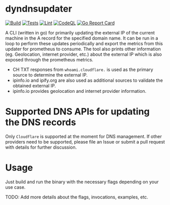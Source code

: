 # dyndnsupdater

[![Build](https://github.com/tuxgal/dyndnsupdater/actions/workflows/build.yml/badge.svg)](https://github.com/tuxgal/dyndnsupdater/actions/workflows/build.yml) [![Tests](https://github.com/tuxgal/dyndnsupdater/actions/workflows/tests.yml/badge.svg)](https://github.com/tuxgal/dyndnsupdater/actions/workflows/tests.yml) [![Lint](https://github.com/tuxgal/dyndnsupdater/actions/workflows/lint.yml/badge.svg)](https://github.com/tuxgal/dyndnsupdater/actions/workflows/lint.yml) [![CodeQL](https://github.com/tuxgal/dyndnsupdater/actions/workflows/codeql-analysis.yml/badge.svg)](https://github.com/tuxgal/dyndnsupdater/actions/workflows/codeql-analysis.yml) [![Go Report Card](https://goreportcard.com/badge/github.com/tuxgal/dyndnsupdater)](https://goreportcard.com/report/github.com/tuxgal/dyndnsupdater)

A CLI (written in go) for primarily updating the external IP of the current
machine in the A record for the specified domain name. It can be run in a
loop to perform these updates periodically and export the metrics from this
updater for prometheus to consume. The tool also prints other information
(eg. Geolocation, internet provider, etc.) about the external IP which is
also exposed through the prometheus metrics.

- CH TXT responses from `whoami.cloudflare.` is used as the primary source
  to determine the external IP.
- ipinfo.io and ipify.org are also used as additional sources to validate
  the obtained external IP.
- ipinfo.io provides geolocation and internet provider information.

# Supported DNS APIs for updating the DNS records

Only `Cloudflare` is supported at the moment for DNS management. If other
providers need to be supported, please file an Issue or submit a pull request
with details for further discussion.

# Usage

Just build and run the binary with the necessary flags depending on your
use case.

TODO: Add more details about the flags, invocations, examples, etc.
